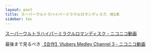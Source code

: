 ```yaml
---
layout: post
title: スーパーウルトラハイパーミラクルロマンディスク、他1本
sidebar: toc
---
```

[スーパーウルトラハイパーミラクルロマンディスク - ニコニコ動画](https://www.nicovideo.jp/watch/sm38213551)

最後まで見るべき
[【合作】Vtubers Medley Channel 3 - ニコニコ動画](https://www.nicovideo.jp/watch/sm38134338)

